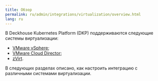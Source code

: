 ```yaml
---
title: Обзор
permalink: ru/admin/integrations/virtualization/overview.html
lang: ru
---
```


В Deckhouse Kubernetes Platform (DKP) поддерживаются следующие системы виртуализации:

* [VMware vSphere](./vsphere/vsphere-authorization.html);
* [VMware Cloud Director](./vcd/connection-and-authorization.html);
* [zVirt](./zvirt/zvirt-authorization.html).

В следующих разделах описано, как настроить интеграцию с различными системами виртуализации.

